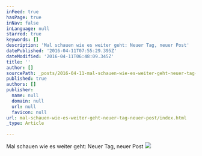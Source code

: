 ```yaml
---
inFeed: true
hasPage: true
inNav: false
inLanguage: null
starred: true
keywords: []
description: 'Mal schauen wie es weiter geht: Neuer Tag, neuer Post'
datePublished: '2016-04-11T07:55:29.395Z'
dateModified: '2016-04-11T06:48:09.345Z'
title: ''
author: []
sourcePath: _posts/2016-04-11-mal-schauen-wie-es-weiter-geht-neuer-tag-neuer-post.md
published: true
authors: []
publisher:
  name: null
  domain: null
  url: null
  favicon: null
url: mal-schauen-wie-es-weiter-geht-neuer-tag-neuer-post/index.html
_type: Article

---
```

Mal schauen wie es weiter geht: Neuer Tag, neuer Post
![](https://the-grid-user-content.s3-us-west-2.amazonaws.com/56e6823f-5de8-47b3-8f5a-e445944c3406.jpg)
